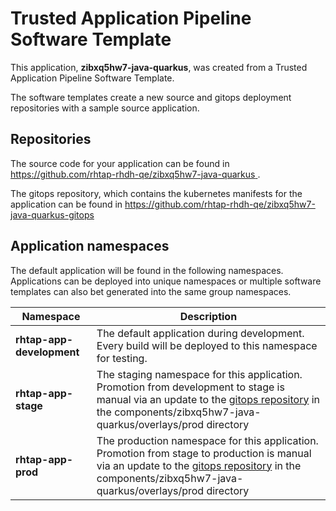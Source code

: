 # Trusted Application Pipeline Software Template

This application, **zibxq5hw7-java-quarkus**, was created from a Trusted Application Pipeline Software Template.

The software templates create a new source and gitops deployment repositories with a sample source application. 

## Repositories

The source code for your application can be found in [https://github.com/rhtap-rhdh-qe/zibxq5hw7-java-quarkus ](https://github.com/rhtap-rhdh-qe/zibxq5hw7-java-quarkus ).
 
The gitops repository, which contains the kubernetes manifests for the application can be found in 
[https://github.com/rhtap-rhdh-qe/zibxq5hw7-java-quarkus-gitops ](https://github.com/rhtap-rhdh-qe/zibxq5hw7-java-quarkus-gitops ) 

## Application namespaces 

The default application will be found in the following namespaces. Applications can be deployed into unique namespaces or multiple software templates can also bet generated into the same group namespaces.  

|  Namespace   |  Description   |  
| -------- | -------- |   
| **rhtap-app-development** | The default application during development. Every build will be deployed to this namespace for testing. | 
| **rhtap-app-stage** | The staging namespace for this application. Promotion from development to stage is manual via an update to the [gitops repository](https://github.com/rhtap-rhdh-qe/zibxq5hw7-java-quarkus-gitops ) in the components/zibxq5hw7-java-quarkus/overlays/prod directory |  
| **rhtap-app-prod** | The production namespace for this application. Promotion from stage to production is manual via an update to the [gitops repository](https://github.com/rhtap-rhdh-qe/zibxq5hw7-java-quarkus-gitops ) in the components/zibxq5hw7-java-quarkus/overlays/prod directory | 